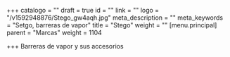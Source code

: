 +++
catalogo = ""
draft = true
id = ""
link = ""
logo = "/v1592948876/Stego_gw4aqh.jpg"
meta_description = ""
meta_keywords = "Setgo, barreras de vapor"
title = "Stego"
weight = ""
[menu.principal]
parent = "Marcas"
weight = 1104

+++
Barreras de vapor y sus accesorios